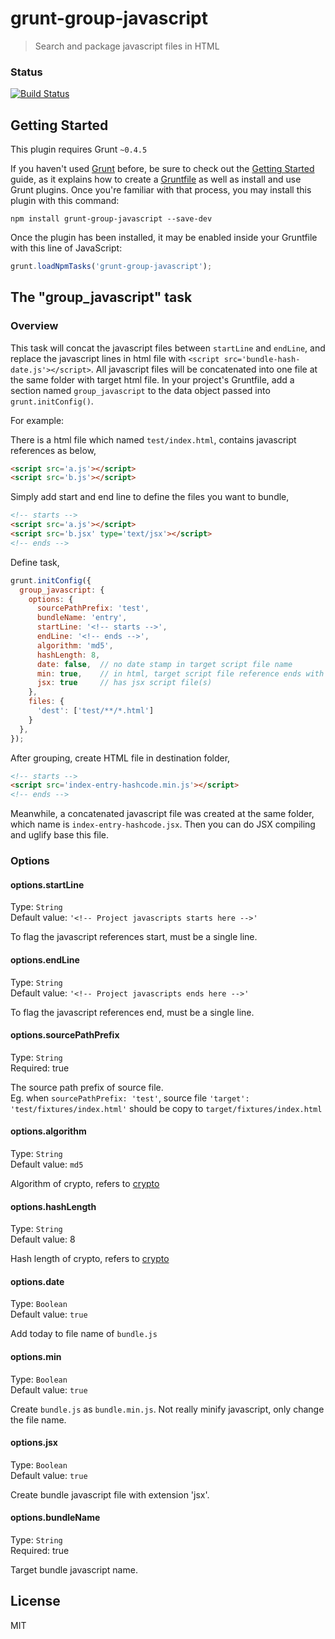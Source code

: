 # grunt-group-javascript

> Search and package javascript files in HTML

### Status
[![Build Status](https://travis-ci.org/eBaoTech/grunt-group-javascript.svg?branch=master)](https://travis-ci.org/eBaoTech/grunt-group-javascript)

## Getting Started
This plugin requires Grunt `~0.4.5`

If you haven't used [Grunt](http://gruntjs.com/) before, be sure to check out the [Getting Started](http://gruntjs.com/getting-started) guide, as it explains how to create a [Gruntfile](http://gruntjs.com/sample-gruntfile) as well as install and use Grunt plugins. Once you're familiar with that process, you may install this plugin with this command:

```shell
npm install grunt-group-javascript --save-dev
```

Once the plugin has been installed, it may be enabled inside your Gruntfile with this line of JavaScript:

```js
grunt.loadNpmTasks('grunt-group-javascript');
```

## The "group_javascript" task

### Overview
This task will concat the javascript files between `startLine` and `endLine`, and replace the javascript lines in html file with `<script src='bundle-hash-date.js'></script>`. All javascript files will be concatenated into one file at the same folder with target html file.
In your project's Gruntfile, add a section named `group_javascript` to the data object passed into `grunt.initConfig()`.

For example:  

There is a html file which named `test/index.html`, contains javascript references as below,
```html
<script src='a.js'></script>
<script src='b.js'></script>
```

Simply add start and end line to define the files you want to bundle,  
```html
<!-- starts -->
<script src='a.js'></script>
<script src='b.jsx' type='text/jsx'></script>
<!-- ends -->
```

Define task,  
```js
grunt.initConfig({
  group_javascript: {
    options: {
      sourcePathPrefix: 'test',
      bundleName: 'entry',
      startLine: '<!-- starts -->',
      endLine: '<!-- ends -->',
      algorithm: 'md5',
      hashLength: 8,
      date: false,  // no date stamp in target script file name
      min: true,    // in html, target script file reference ends with '.min.js'
      jsx: true     // has jsx script file(s)
    },
    files: {
      'dest': ['test/**/*.html']
    }
  },
});
```

After grouping, create HTML file in destination folder,  
```html
<!-- starts -->
<script src='index-entry-hashcode.min.js'></script>
<!-- ends -->
```
Meanwhile, a concatenated javascript file was created at the same folder, which name is `index-entry-hashcode.jsx`. Then you can do JSX compiling and uglify base this file.

### Options

#### options.startLine
Type: `String`  
Default value: `'<!-- Project javascripts starts here -->'`  

To flag the javascript references start, must be a single line.  

#### options.endLine
Type: `String`  
Default value: `'<!-- Project javascripts ends here -->'`

To flag the javascript references end, must be a single line.  

#### options.sourcePathPrefix
Type: `String`  
Required: true

The source path prefix of source file.  
Eg. when `sourcePathPrefix: 'test'`, source file `'target': 'test/fixtures/index.html'` should be copy to `target/fixtures/index.html`  

#### options.algorithm
Type: `String`  
Default value: `md5`  

Algorithm of crypto, refers to [crypto](https://www.npmjs.com/package/crypto)  

#### options.hashLength
Type: `String`  
Default value: 8  

Hash length of crypto, refers to [crypto](https://www.npmjs.com/package/crypto)  

#### options.date
Type: `Boolean`  
Default value: `true`  

Add today to file name of `bundle.js`  

#### options.min
Type: `Boolean`  
Default value: `true`  

Create `bundle.js` as `bundle.min.js`. Not really minify javascript, only change the file name.

#### options.jsx  
Type: `Boolean`  
Default value: `true`

Create bundle javascript file with extension 'jsx'.  

#### options.bundleName  
Type: `String`  
Required: true

Target bundle javascript name.

## License
MIT
